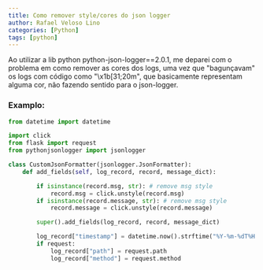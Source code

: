 ```yaml
---
title: Como remover style/cores do json logger
author: Rafael Veloso Lino
categories: [Python]
tags: [python]
---
```


<p>Ao utilizar a lib python python-json-logger==2.0.1, me deparei com o 
problema em como remover as cores dos logs, uma vez que "bagunçavam" os logs
com código como "\x1b[31;20m", que basicamente representam alguma cor, não
fazendo sentido para o json-logger.</p>

<h3>Examplo:</h3>

```python
from datetime import datetime

import click
from flask import request
from pythonjsonlogger import jsonlogger

class CustomJsonFormatter(jsonlogger.JsonFormatter):
    def add_fields(self, log_record, record, message_dict):

        if isinstance(record.msg, str): # remove msg style
            record.msg = click.unstyle(record.msg)
        if isinstance(record.message, str): # remove msg style
            record.message = click.unstyle(record.message)

        super().add_fields(log_record, record, message_dict)

        log_record["timestamp"] = datetime.now().strftime("%Y-%m-%dT%H:%M:%S.%fZ")
        if request:
            log_record["path"] = request.path
            log_record["method"] = request.method
```

